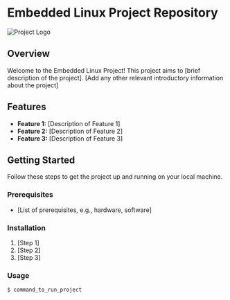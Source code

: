 # Embedded Linux Project Repository

![Project Logo](https://media1.tenor.com/m/QGfhvbfZW8sAAAAC/kalilinux.gif)

## Overview

Welcome to the Embedded Linux Project! This project aims to [brief description of the project]. [Add any other relevant introductory information about the project]

## Features

- **Feature 1:** [Description of Feature 1]
- **Feature 2:** [Description of Feature 2]
- **Feature 3:** [Description of Feature 3]

## Getting Started

Follow these steps to get the project up and running on your local machine.

### Prerequisites

- [List of prerequisites, e.g., hardware, software]

### Installation

1. [Step 1]
2. [Step 2]
3. [Step 3]

### Usage

```bash
$ command_to_run_project
